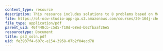 ```yaml
---
content_type: resource
description: This resource includes solutions to 8 problems based on Mortality Morbidity.
file: https://ol-ocw-studio-app-qa.s3.amazonaws.com/courses/20-104j-chemicals-in-the-environment-toxicology-and-public-health-be-104j-spring-2005/fe3937f4607ce154395807b2f04ecd78_ps3_soln.pdf
file_type: application/pdf
parent_uid: 46f448cb-c5d5-f10d-68ed-b62fbaaf26e5
resourcetype: Document
title: ps3_soln.pdf
uid: fe3937f4-607c-e154-3958-07b2f04ecd78
---
```

